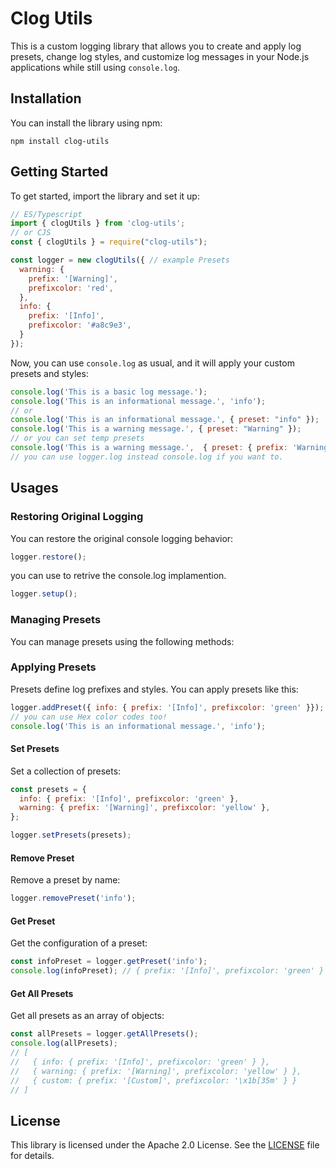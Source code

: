 # Clog Utils

This is a custom logging library that allows you to create and apply log presets, change log styles, and customize log messages in your Node.js applications while still using `console.log`.

## Installation

You can install the library using npm:

```shell
npm install clog-utils
```

## Getting Started

To get started, import the library and set it up:

```javascript
// ES/Typescript
import { clogUtils } from 'clog-utils';
// or CJS
const { clogUtils } = require("clog-utils");

const logger = new clogUtils({ // example Presets
  warning: {
    prefix: '[Warning]',
    prefixcolor: 'red',
  },
  info: {
    prefix: '[Info]',
    prefixcolor: '#a8c9e3',
  }
});
```

Now, you can use `console.log` as usual, and it will apply your custom presets and styles:

```javascript
console.log('This is a basic log message.');
console.log('This is an informational message.', 'info');
// or
console.log('This is an informational message.', { preset: "info" });
console.log('This is a warning message.', { preset: "Warning" });
// or you can set temp presets
console.log('This is a warning message.',  { preset: { prefix: 'Warning', prefixcolor: 'Red' }});
// you can use logger.log instead console.log if you want to.
```

## Usages

### Restoring Original Logging

You can restore the original console logging behavior:

```javascript
logger.restore();
```
you can use to retrive the console.log implamention. 
```javascript
logger.setup();
```

### Managing Presets

You can manage presets using the following methods:


### Applying Presets

Presets define log prefixes and styles. You can apply presets like this:

```javascript
logger.addPreset({ info: { prefix: '[Info]', prefixcolor: 'green' }});
// you can use Hex color codes too!
console.log('This is an informational message.', 'info');
```

#### Set Presets

Set a collection of presets:

```javascript
const presets = {
  info: { prefix: '[Info]', prefixcolor: 'green' },
  warning: { prefix: '[Warning]', prefixcolor: 'yellow' },
};

logger.setPresets(presets);
```

#### Remove Preset

Remove a preset by name:

```javascript
logger.removePreset('info');
```

#### Get Preset

Get the configuration of a preset:

```javascript
const infoPreset = logger.getPreset('info');
console.log(infoPreset); // { prefix: '[Info]', prefixcolor: 'green' }
```

#### Get All Presets

Get all presets as an array of objects:

```javascript
const allPresets = logger.getAllPresets();
console.log(allPresets);
// [
//   { info: { prefix: '[Info]', prefixcolor: 'green' } },
//   { warning: { prefix: '[Warning]', prefixcolor: 'yellow' } },
//   { custom: { prefix: '[Custom]', prefixcolor: '\x1b[35m' } }
// ]
```

## License

This library is licensed under the Apache 2.0 License. See the [LICENSE](LICENSE) file for details.
